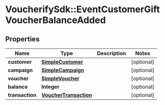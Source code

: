 # VoucherifySdk::EventCustomerGiftVoucherBalanceAdded

## Properties

| Name | Type | Description | Notes |
| ---- | ---- | ----------- | ----- |
| **customer** | [**SimpleCustomer**](SimpleCustomer.md) |  | [optional] |
| **campaign** | [**SimpleCampaign**](SimpleCampaign.md) |  | [optional] |
| **voucher** | [**SimpleVoucher**](SimpleVoucher.md) |  | [optional] |
| **balance** | **Integer** |  | [optional] |
| **transaction** | [**VoucherTransaction**](VoucherTransaction.md) |  | [optional] |

